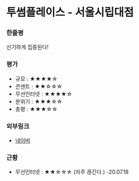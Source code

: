 # 투썸플레이스 - 서울시립대점

### 한줄평

신기하게 집중된다!

### 평가

- 규모 : ★★★★☆
- 콘센트 : ★★☆☆☆
- 무선인터넷 : ★★★★☆
- 분위기 : ★★★☆☆
- 총평 : ★★★☆☆

### 외부링크

- [네이버](https://store.naver.com/restaurants/detail?entry=plt&id=32532791)

### 근황

- 무선인터넷 : ★★☆☆☆ (자주 끊긴다.) -20.07.18